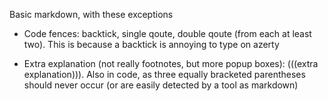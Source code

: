 Basic markdown, with these exceptions

- Code fences: backtick, single qoute, double qoute (from each at least two). This is because a backtick is annoying to type on azerty

- Extra explanation (not really footnotes, but more popup boxes): (((extra explanation))). Also in code, as three equally bracketed parentheses should never occur (or are easily detected by a tool as markdown)
